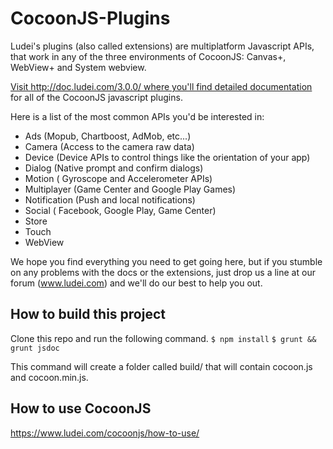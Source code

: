 CocoonJS-Plugins
================

Ludei's plugins (also called extensions) are multiplatform Javascript APIs, that work in any of the three environments of CocoonJS: Canvas+, WebView+ and System webview.

[Visit http://doc.ludei.com/3.0.0/ where you'll find detailed documentation](http://doc.ludei.com/3.0.0/) for all of the CocoonJS javascript plugins.

Here is a list of the most common APIs you'd be interested in:

* Ads (Mopub, Chartboost, AdMob, etc...)
* Camera (Access to the camera raw data)
* Device (Device APIs to control things like the orientation of your app)
* Dialog (Native prompt and confirm dialogs)
* Motion ( Gyroscope and Accelerometer APIs)
* Multiplayer (Game Center and Google Play Games)
* Notification (Push and local notifications)
* Social ( Facebook, Google Play, Game Center)
* Store
* Touch
* WebView

We hope you find everything you need to get going here, but if you stumble on any problems with the docs or the extensions, just drop us a line at our forum (www.ludei.com) and we'll do our best to help you out.

How to build this project
--------------------
Clone this repo and run the following command.
 `$ npm install`
 `$ grunt && grunt jsdoc`

This command will create a folder called build/ that will contain cocoon.js and cocoon.min.js.

How to use CocoonJS
--------------------
https://www.ludei.com/cocoonjs/how-to-use/
